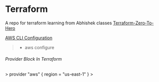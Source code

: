 # Terraform
A repo for terraform learning from Abhishek classes
[Terraform-Zero-To-Hero](https://github.com/iam-veeramalla/terraform-zero-to-hero)
>
<u> AWS CLI Configuration </u>
>
> - aws configure
>
<h6> Provider Block In Terraform </h6>
>
provider "aws" {
   region = "us-east-1"
}
>
